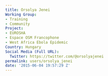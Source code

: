 ```yaml
---
title: Orsolya Jenei
Working Group:
- Training
- Community
Project:
- EUROSHA
- Espace OSM Francophone
- West Africa Ebola Epidemic
Country: Hungary
Social Media (Full URL):
  Twitter: https://twitter.com/@orsolyajenei
permalink: users/orsolya_jenei
date: '2015-06-04 19:57:29 Z'
---
```


